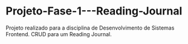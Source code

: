 # Projeto-Fase-1---Reading-Journal
Projeto realizado para a disciplina de Desenvolvimento de Sistemas Frontend. CRUD para um Reading Journal. 
